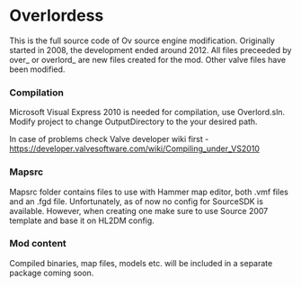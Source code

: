 # Overlordess
This is the full source code of Ov source engine modification.
Originally started in 2008, the development ended around 2012. All files preceeded by over_ or overlord_ are new files created for the mod. Other valve files have been modified.

### Compilation
Microsoft Visual Express 2010 is needed for compilation, use Overlord.sln. Modify project to change OutputDirectory to the your desired path.

In case of problems check Valve developer wiki first - https://developer.valvesoftware.com/wiki/Compiling_under_VS2010

### Mapsrc

Mapsrc folder contains files to use with Hammer map editor, both .vmf files and an .fgd file. Unfortunately, as of now no config for SourceSDK is available. However, when creating one make sure to use Source 2007 template and base it on HL2DM config.

### Mod content
Compiled binaries, map files, models etc. will be included in a separate package coming soon.
